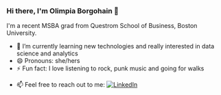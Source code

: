### Hi there, I'm Olimpia Borgohain 👋

I'm a recent MSBA grad from Questrom School of Business, Boston University.
<!--
**olimpia-b/olimpia-b** is a ✨ _special_ ✨ repository because its `README.md` (this file) appears on your GitHub profile.

Here are some ideas to get you started:

- 🔭 I’m currently working on ...
-->
- 🌱 I’m currently learning new technologies and really interested in data science and analytics
- 😄 Pronouns: she/hers
- ⚡ Fun fact: I love listening to rock, punk music and going for walks
<!--
- 👯 I’m looking to collaborate on ...
- 🤔 I’m looking for help with ...
- 💬 Ask me about ...
-->

- 📫 Feel free to reach out to me: [![LinkedIn](https://img.shields.io/badge/LinkedIn-connect-blue)](https://www.linkedin.com/in/olimpia-borgohain/)


